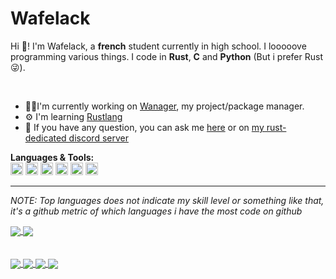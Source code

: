 # Wafelack

Hi 🖖!
I'm Wafelack, a <b>french</b> student currently in high school. I looooove programming various things. I code in <b>Rust</b>, <b>C</b> and <b>Python</b> (But i prefer Rust 😜).

<br>

- 👩‍💻I'm currently working on [Wanager](https://github.com/Wafelack/wanager), my project/package manager.
- ⚙ I'm learning [Rustlang](https://rust-lang.org)
- 💬 If you have any question, you can ask me [here](https://github.com/Wafelack/Wafelack/issues) or on [my rust-dedicated discord server](https://discord.gg/KehXjPa)

**Languages & Tools:**<br>
<code alt="Rustlang"><img height=20 alt="Rustlang" src="https://upload.wikimedia.org/wikipedia/commons/thumb/d/d5/Rust_programming_language_black_logo.svg/1200px-Rust_programming_language_black_logo.svg.png" /></code>
<code alt="Clang"><img height=20 alt="Clang" src="https://wiki.sei.cmu.edu/confluence/download/thumbnails/88042725/C%20Logo.png?version=1&modificationDate=1527685155000&api=v2"/></code>
<code><img height=20 alt="https://intellij-rust.github.io" src="https://cdn.discordapp.com/attachments/739797589687402519/744690456511643738/RustyCat_Logo4.png"/></code>
<code><img height=20 alt="Git" src="https://cdn.freebiesupply.com/logos/large/2x/git-icon-logo-png-transparent.png"/></code>
<code><img height=20 alt="Clion" src="https://cdn.discordapp.com/attachments/739797589687402519/744692286427889734/clion.png"/></code>
<code><img height=20 alt="VSCode" src="https://code.visualstudio.com/assets/updates/1_35/logo-stable.png"/></code>

___
<i>NOTE: Top languages does not indicate my skill level or something like that, it's a github metric of which languages i have the most code on github</i>

<a href="https://github.com/Wafelack/anuraghazra/github-readme-stats">
<img align="center" src="https://github-readme-stats.vercel.app/api?username=wafelack&show_icons=true&title_color=bbbbbb&text_color=dddddd&icon_color=990000&bg_color=111111" />
</a>
<a href="https://github.com/Wafelack/anuraghazra/github-readme-stats">
<img align="center" src="https://github-readme-stats.vercel.app/api/top-langs/?username=wafelack&layout=compact&title_color=bbbbbb&text_color=dddddd&icon_color=990000&bg_color=111111&hide=html,css"/>
</a>

<br>
<br>
<br>

<a href="https://github.com/wafelack/wanager">
  <!-- Change the `github-readme-stats.anuraghazra1.vercel.app` to `github-readme-stats.vercel.app`  -->
  <img align="center" src="https://github-readme-stats.anuraghazra1.vercel.app/api/pin/?username=wafelack&repo=wanager&title_color=bbbbbb&text_color=dddddd&icon_color=990000&bg_color=111111" />
</a>    
<a href="https://github.com/wafelack/rshasher">
  <!-- Change the `github-readme-stats.anuraghazra1.vercel.app` to `github-readme-stats.vercel.app`  -->
  <img align="center" src="https://github-readme-stats.anuraghazra1.vercel.app/api/pin/?username=wafelack&repo=rshasher&title_color=bbbbbb&text_color=dddddd&icon_color=990000&bg_color=111111" />
</a>
<a href="https://github.com/wafelack/wshell">
  <!-- Change the `github-readme-stats.anuraghazra1.vercel.app` to `github-readme-stats.vercel.app`  -->
  <img align="center" src="https://github-readme-stats.anuraghazra1.vercel.app/api/pin/?username=wafelack&repo=wshell&title_color=bbbbbb&text_color=dddddd&icon_color=990000&bg_color=111111" />
</a>
<a href="https://github.com/wafelack/openbot">
  <!-- Change the `github-readme-stats.anuraghazra1.vercel.app` to `github-readme-stats.vercel.app`  -->
  <img align="center" src="https://github-readme-stats.anuraghazra1.vercel.app/api/pin/?username=wafelack&repo=openbot&title_color=bbbbbb&text_color=dddddd&icon_color=990000&bg_color=111111" />
</a>


